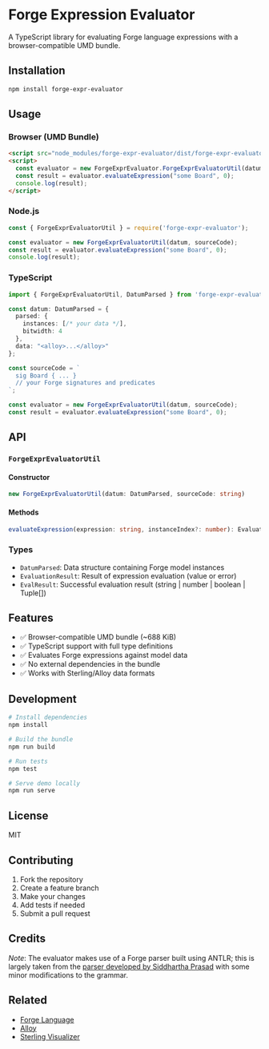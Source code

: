 # Forge Expression Evaluator

A TypeScript library for evaluating Forge language expressions with a browser-compatible UMD bundle.

## Installation

```bash
npm install forge-expr-evaluator
```

## Usage

### Browser (UMD Bundle)
```html
<script src="node_modules/forge-expr-evaluator/dist/forge-expr-evaluator.bundle.js"></script>
<script>
  const evaluator = new ForgeExprEvaluator.ForgeExprEvaluatorUtil(datum, sourceCode);
  const result = evaluator.evaluateExpression("some Board", 0);
  console.log(result);
</script>
```

### Node.js
```javascript
const { ForgeExprEvaluatorUtil } = require('forge-expr-evaluator');

const evaluator = new ForgeExprEvaluatorUtil(datum, sourceCode);
const result = evaluator.evaluateExpression("some Board", 0);
console.log(result);
```

### TypeScript
```typescript
import { ForgeExprEvaluatorUtil, DatumParsed } from 'forge-expr-evaluator';

const datum: DatumParsed = {
  parsed: {
    instances: [/* your data */],
    bitwidth: 4
  },
  data: "<alloy>...</alloy>"
};

const sourceCode = `
  sig Board { ... }
  // your Forge signatures and predicates
`;

const evaluator = new ForgeExprEvaluatorUtil(datum, sourceCode);
const result = evaluator.evaluateExpression("some Board", 0);
```

## API

### `ForgeExprEvaluatorUtil`

#### Constructor
```typescript
new ForgeExprEvaluatorUtil(datum: DatumParsed, sourceCode: string)
```

#### Methods
```typescript
evaluateExpression(expression: string, instanceIndex?: number): EvaluationResult
```

### Types
- `DatumParsed`: Data structure containing Forge model instances
- `EvaluationResult`: Result of expression evaluation (value or error)
- `EvalResult`: Successful evaluation result (string | number | boolean | Tuple[])

## Features

- ✅ Browser-compatible UMD bundle (~688 KiB)
- ✅ TypeScript support with full type definitions
- ✅ Evaluates Forge expressions against model data
- ✅ No external dependencies in the bundle
- ✅ Works with Sterling/Alloy data formats

## Development

```bash
# Install dependencies
npm install

# Build the bundle
npm run build

# Run tests
npm test

# Serve demo locally
npm run serve
```

## License

MIT

## Contributing

1. Fork the repository
2. Create a feature branch
3. Make your changes
4. Add tests if needed
5. Submit a pull request

## Credits

_Note_: The evaluator makes use of a Forge parser built using ANTLR; this is largely taken from
the [parser developed by Siddhartha Prasad](https://github.com/sidprasad/forge-antlr/)
with some minor modifications to the grammar.

## Related

- [Forge Language](https://forge.binghamton.edu/)
- [Alloy](https://alloytools.org/)
- [Sterling Visualizer](https://sterling-js.github.io/)